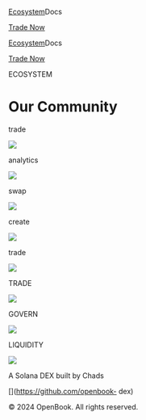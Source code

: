 [](/)

[Ecosystem](/ecosystem)Docs

[Trade Now](https://prism.ag/trade)

[Ecosystem](/ecosystem)Docs

[Trade Now](https://prism.ag/trade)

ECOSYSTEM

# Our Community

trade

[![](/assets/prism.svg)](https://prism.ag/trade/)

analytics

[![](/assets/arcana.svg)](https://app.arcana.markets/data/)

swap

[![](/assets/jup.svg)](https://jup.ag/swap/)

create

[![](/assets/grap.svg)](https://www.grapple.tools/)

trade

[![](/assets/dropcopy.svg)](https://dropcopy.io/workstation/)

TRADE

[![](/assets/mango.svg)](https://app.mango.markets/trade/)

GOVERN

[![](/assets/meta_dao_logo.svg)](https://app.themetadao.org/)

LIQUIDITY

[![](/assets/dual-finance-logo.svg)](https://beta.dual.finance/loan)

A Solana DEX built by Chads

[](https://x.com/openbookdex)[](https://discord.gg/pFvxfWcsvt)[](https://github.com/openbook-
dex)[](https://github.com/openbook-dex/openbook-docs)

© 2024 OpenBook. All rights reserved.

